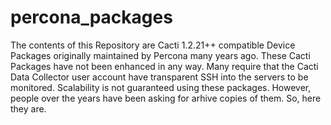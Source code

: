 # percona_packages

The contents of this Repository are Cacti 1.2.21++ compatible Device Packages originally
maintained by Percona many years ago.  These Cacti Packages have not been enhanced in any
way.  Many require that the Cacti Data Collector user account have transparent SSH
into the servers to be monitored.  Scalability is not guaranteed using these packages.
However, people over the years have been asking for arhive copies of them.  So, here
they are.

